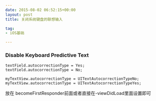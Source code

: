 ```yaml
---
date: 2015-08-02 06:52:15+00:00
layout: post
title: 关闭系统键盘的联想输入

tag:
- iOS基础

---
```





### Disable Keyboard Predictive Text

    
    textField.autocorrectionType = Yes;
    textField.autocorrectionType = No;
    
    myTextView.autocorrectionType = UITextAutocorrectionTypeNo;
    myTextView.autocorrectionType = UITextAutocorrectionTypeYes;
    

放在 becomeFirstResponder前面或者直接在-viewDidLoad里面设置即可